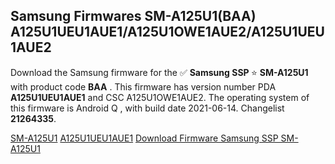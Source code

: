 <h2>Samsung Firmwares SM-A125U1(BAA) A125U1UEU1AUE1/A125U1OWE1AUE2/A125U1UEU1AUE2</h2>
Download the Samsung firmware for the ✅ <strong>Samsung SSP </strong> ⭐ <strong>SM-A125U1</strong> with product code <strong>BAA</strong> . This firmware has version number PDA <strong>A125U1UEU1AUE1</strong> and CSC A125U1OWE1AUE2. The operating system of this firmware is Android Q , with build date 2021-06-14. Changelist <strong>21264335</strong>.


[SM-A125U1](https://samfirm.shop/samsung/model/SM-A125U1)
[A125U1UEU1AUE1](https://samfirm.shop/samsung/pda/A125U1UEU1AUE1)
[Download Firmware Samsung SSP SM-A125U1](https://samfirm.shop/samsung/firmware/459430)
